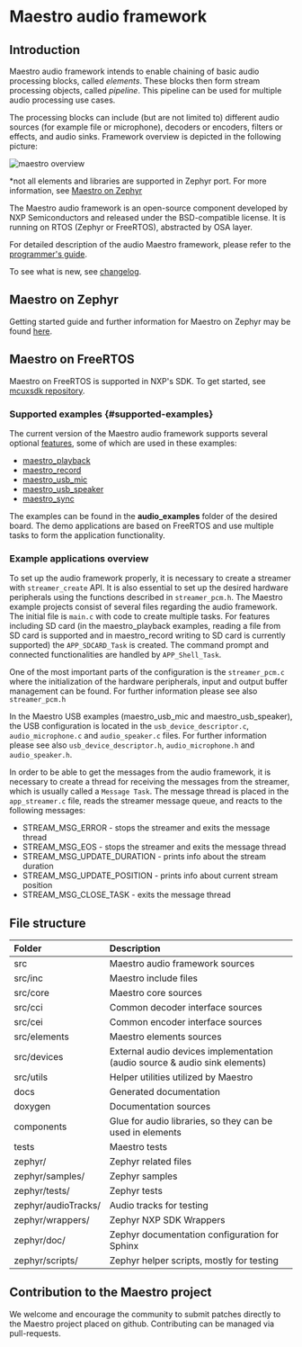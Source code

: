 # Maestro audio framework

## Introduction

Maestro audio framework intends to enable chaining of basic audio processing blocks, called *elements*. These blocks then form stream processing objects, called *pipeline*.
This pipeline can be used for multiple audio processing use cases.

The processing blocks can include (but are not limited to) different audio sources (for example file or microphone), decoders or encoders, filters or effects, and audio sinks. Framework overview is depicted in the following picture:

![maestro overview](doxygen/common/maestroApp.svg)

\*not all elements and libraries are supported in Zephyr port. For more information, see [Maestro on Zephyr](zephyr/README.rst)

The Maestro audio framework is an open-source component developed by NXP Semiconductors and released under the BSD-compatible license. It is running on RTOS (Zephyr or FreeRTOS), abstracted by OSA layer.

For detailed description of the audio Maestro framework, please refer to the [programmer's guide](doxygen/ProgrammersGuide.md).

To see what is new, see [changelog](CHANGELOG.md).

## Maestro on Zephyr

Getting started guide and further information for Maestro on Zephyr may be found [here](zephyr/README.rst).

## Maestro on FreeRTOS

Maestro on FreeRTOS is supported in NXP's SDK. To get started, see [mcuxsdk repository](https://github.com/nxp-mcuxpresso/mcuxsdk-manifests).

### Supported examples {#supported-examples}

The current version of the Maestro audio framework supports several optional [features](supported_features.md), some of which are used in these examples:

- [maestro_playback](doxygen/maestro_playback.md)
- [maestro_record](doxygen/maestro_record.md)
- [maestro_usb_mic](doxygen/maestro_usb_mic.md)
- [maestro_usb_speaker](doxygen/maestro_usb_speaker.md)
- [maestro_sync](doxygen/maestro_sync.md)

The examples can be found in the **audio_examples** folder of the desired board. The demo applications are based on FreeRTOS and use multiple tasks to form the application functionality.

### Example applications overview

To set up the audio framework properly, it is necessary to create a streamer with `streamer_create` API. It is also essential to set up the desired hardware peripherals using the functions described in `streamer_pcm.h`.
The Maestro example projects consist of several files regarding the audio framework. The initial file is `main.c` with code to create multiple tasks.
For features including SD card (in the maestro_playback examples, reading a file from SD card is supported and in maestro_record writing to SD card is currently supported) the `APP_SDCARD_Task` is created.
The command prompt and connected functionalities are handled by `APP_Shell_Task`.

One of the most important parts of the configuration is the `streamer_pcm.c` where the initialization of the hardware peripherals, input and output buffer management can be found. For further information please see also `streamer_pcm.h`

In the Maestro USB examples (maestro_usb_mic and maestro_usb_speaker), the USB configuration is located in the `usb_device_descriptor.c`, `audio_microphone.c` and `audio_speaker.c` files. For further information please see also `usb_device_descriptor.h`, `audio_microphone.h` and `audio_speaker.h`.

In order to be able to get the messages from the audio framework, it is necessary to create a thread for receiving the messages from the streamer, which is usually called a `Message Task`.
The message thread is placed in the `app_streamer.c` file, reads the streamer message queue, and reacts to the following messages:

- STREAM_MSG_ERROR -  stops the streamer and exits the message thread
- STREAM_MSG_EOS - stops the streamer and exits the message thread
- STREAM_MSG_UPDATE_DURATION - prints info about the stream duration
- STREAM_MSG_UPDATE_POSITION - prints info about current stream position
- STREAM_MSG_CLOSE_TASK - exits the message thread

## File structure

| Folder | Description |
|:---|:---|
| src | Maestro audio framework sources |
| src/inc | Maestro include files |
| src/core | Maestro core sources |
| src/cci | Common decoder interface sources |
| src/cei | Common encoder interface  sources |
| src/elements | Maestro elements sources |
| src/devices | External audio devices implementation (audio source & audio sink elements) |
| src/utils | Helper utilities utilized by Maestro |
| docs | Generated documentation |
| doxygen | Documentation sources |
| components | Glue for audio libraries, so they can be used in elements |
| tests | Maestro tests |
| zephyr/ | Zephyr related files |
| zephyr/samples/ | Zephyr samples |
| zephyr/tests/ | Zephyr tests |
| zephyr/audioTracks/ | Audio tracks for testing |
| zephyr/wrappers/ | Zephyr NXP SDK Wrappers |
| zephyr/doc/ | Zephyr documentation configuration for Sphinx |
| zephyr/scripts/ | Zephyr helper scripts, mostly for testing |

## Contribution to the Maestro project

We welcome and encourage the community to submit patches directly to the Maestro project placed on github.
Contributing can be managed via pull-requests.

